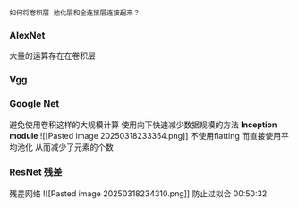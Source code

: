 `如何将卷积层 池化层和全连接层连接起来？`

### AlexNet
大量的运算存在在卷积层
### Vgg
### Google Net
避免使用卷积这样的大规模计算 使用向下快速减少数据规模的方法
**Inception module**
![[Pasted image 20250318233354.png]]
不使用flatting 而直接使用平均池化 从而减少了元素的个数

### ResNet 残差
 残差网络
 ![[Pasted image 20250318234310.png]]
 防止过拟合
 00:50:32 